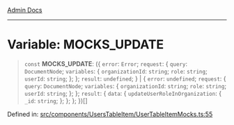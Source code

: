 [Admin Docs](/)

***

# Variable: MOCKS\_UPDATE

> `const` **MOCKS\_UPDATE**: (\{ `error`: `Error`; `request`: \{ `query`: `DocumentNode`; `variables`: \{ `organizationId`: `string`; `role`: `string`; `userId`: `string`; \}; \}; `result`: `undefined`; \} \| \{ `error`: `undefined`; `request`: \{ `query`: `DocumentNode`; `variables`: \{ `organizationId`: `string`; `role`: `string`; `userId`: `string`; \}; \}; `result`: \{ `data`: \{ `updateUserRoleInOrganization`: \{ `_id`: `string`; \}; \}; \}; \})[]

Defined in: [src/components/UsersTableItem/UserTableItemMocks.ts:55](https://github.com/gautam-divyanshu/talawa-admin/blob/10f2081e01fc4f6c0767e35f8c4ed3f09fb1baac/src/components/UsersTableItem/UserTableItemMocks.ts#L55)
